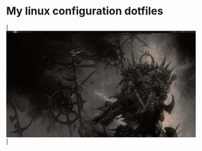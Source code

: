 # My linux configuration dotfiles

|![](https://github.com/Luddesnek/dotfiles/blob/master/dwm1.png?raw=true)|
